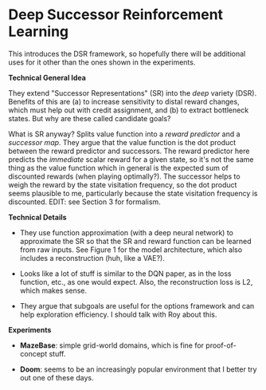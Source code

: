 # Deep Successor Reinforcement Learning

This introduces the DSR framework, so hopefully there will be additional uses
for it other than the ones shown in the experiments.

**Technical General Idea** 

They extend "Successor Representations" (SR) into the *deep* variety (DSR). 
Benefits of this are (a) to increase sensitivity to distal reward changes, which
must help out with credit assignment, and (b) to extract bottleneck states. But
why are these called candidate goals?

What is SR anyway? Splits value function into a *reward predictor* and a
*successor map*. They argue that the value function is the dot product between
the reward predictor and successors. The reward predictor here predicts the
*immediate* scalar reward for a given state, so it's not the same thing as the
value function which in general is the expected sum of discounted rewards (when
playing optimally?). The successor helps to weigh the reward by the state
visitation frequency, so the dot product seems plausible to me, particularly
because the state visitation frequency is discounted. EDIT: see Section 3 for
formalism.


**Technical Details** 

- They use function approximation (with a deep neural network) to approximate
  the SR so that the SR and reward function can be learned from raw inputs. See
  Figure 1 for the model architecture, which also includes a reconstruction
  (huh, like a VAE?).

- Looks like a lot of stuff is similar to the DQN paper, as in the loss
  function, etc., as one would expect. Also, the reconstruction loss is L2,
  which makes sense.

- They argue that subgoals are useful for the options framework and can help
  exploration efficiency. I should talk with Roy about this.


**Experiments**

- **MazeBase**: simple grid-world domains, which is fine for proof-of-concept
  stuff.

- **Doom**: seems to be an increasingly popular environment that I better try
  out one of these days.
